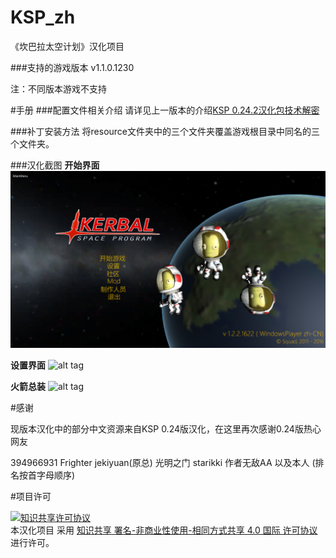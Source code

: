 # KSP_zh
《坎巴拉太空计划》汉化项目

###支持的游戏版本
v1.1.0.1230

注：不同版本游戏不支持

#手册
###配置文件相关介绍
请详见上一版本的介绍[KSP 0.24.2汉化包技术解密](http://bbs.deeptimes.org/forum.php?mod=viewthread&tid=2137227&extra=page%3D2)

###补丁安装方法
将resource文件夹中的三个文件夹覆盖游戏根目录中同名的三个文件夹。

###汉化截图
**开始界面**
![alt tag](https://github.com/TimChen44/KSP_zh/blob/master/doc/screenshot2.png)

**设置界面**
![alt tag](https://github.com/TimChen44/KSP_zh/blob/master/doc/screenshot3.png)

**火箭总装**
![alt tag](https://github.com/TimChen44/KSP_zh/blob/master/doc/screenshot4.png)

#感谢

现版本汉化中的部分中文资源来自KSP 0.24版汉化，在这里再次感谢0.24版热心网友

394966931 Frighter jekiyuan(原总) 光明之门 starikki 作者无敌AA 以及本人 (排名按首字母顺序)

#项目许可

<a rel="license" href="http://creativecommons.org/licenses/by-nc-sa/4.0/"><img alt="知识共享许可协议" style="border-width:0" src="https://i.creativecommons.org/l/by-nc-sa/4.0/88x31.png" /></a><br />本汉化项目 采用 <a rel="license" href="http://creativecommons.org/licenses/by-nc-sa/4.0/">知识共享 署名-非商业性使用-相同方式共享 4.0 国际 许可协议</a>进行许可。
